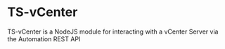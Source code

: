 # TS-vCenter

TS-vCenter is a NodeJS module for interacting with a vCenter Server via the Automation REST API
